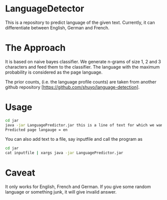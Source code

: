 LanguageDetector
================

This is a repository to predict language of the given text. Currently, it can differentiate between English, German and French.

The Approach
============

It is based on naive bayes classifier. We generate n-grams of size 1, 2 and 3 characters and feed them to the classifier. The language with the maximum probability is considered as the page language.

The prior counts, (i.e. the language profile counts) are taken from another github repository [https://github.com/shuyo/language-detection].

Usage
======

```cmd
cd jar
java -jar LanguagePredictor.jar this is a line of text for which we want to analyze the language
Predicted page langauge = en
```

You can also add text to a file, say inputfile and call the program as

```cmd
cd jar
cat inputfile | xargs java -jar LanguagePredictor.jar
```

Caveat
=======

It only works for English, French and German. If you give some random language or something junk, it will give invalid answer.